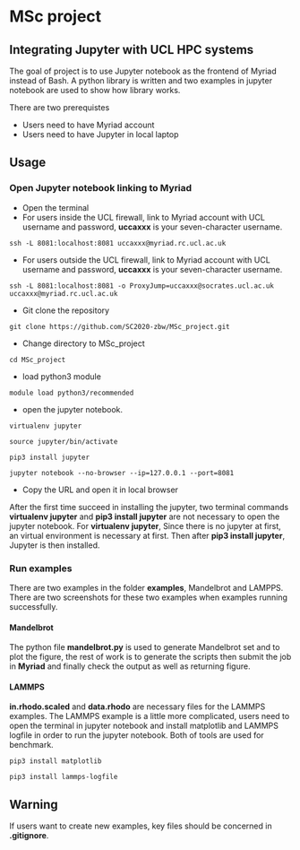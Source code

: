 # MSc project

## Integrating Jupyter with UCL HPC systems

The goal of project is to use Jupyter notebook as the frontend of Myriad instead of Bash. A python library is written and two examples in jupyter notebook are used to show how library works.

There are two prerequistes
 *  Users need to have Myriad account
 *  Users need to have Jupyter in local laptop

## Usage

### Open Jupyter notebook linking to Myriad
 * Open the terminal
 * For users inside the UCL firewall, link to Myriad account with UCL username and password, **uccaxxx** is your seven-character username.
```command
ssh -L 8081:localhost:8081 uccaxxx@myriad.rc.ucl.ac.uk
```
 * For users outside the UCL firewall, link to Myriad account with UCL username and password, **uccaxxx** is your seven-character username.
```command
ssh -L 8081:localhost:8081 -o ProxyJump=uccaxxx@socrates.ucl.ac.uk uccaxxx@myriad.rc.ucl.ac.uk
```
 * Git clone the repository
```command
git clone https://github.com/SC2020-zbw/MSc_project.git
```
 * Change directory to MSc_project
```command
cd MSc_project
```
 * load python3 module
```command
module load python3/recommended
```
 * open the jupyter notebook. 
```command
virtualenv jupyter
```
```command
source jupyter/bin/activate
```
```command
pip3 install jupyter
```
```command
jupyter notebook --no-browser --ip=127.0.0.1 --port=8081
```
 * Copy the URL and open it in local browser

After the first time succeed in installing the jupyter, two terminal commands **virtualenv jupyter** and **pip3 install jupyter** are not necessary to open the jupyter notebook. 
For **virtualenv jupyter**, Since there is no jupyter at first, an virtual environment is necessary at first. Then after **pip3 install jupyter**, Jupyter is then installed.

### Run examples

There are two examples in the folder **examples**, Mandelbrot and LAMPPS. There are two screenshots for these two examples when examples running successfully.

#### Mandelbrot

The python file **mandelbrot.py** is used to generate Mandelbrot set and to plot the figure, the rest of work is to generate the scripts then submit the job in **Myriad** and finally check the output as well as returning figure.

#### LAMMPS

**in.rhodo.scaled** and **data.rhodo** are necessary files for the LAMMPS examples. The LAMMPS example is a little more complicated, users need to open the terminal in jupyter notebook and install matplotlib and LAMMPS logfile in order to run the jupyter notebook. Both of tools are used for benchmark.
```command
pip3 install matplotlib
```
```command
pip3 install lammps-logfile
```

## Warning

If users want to create new examples, key files should be concerned in **.gitignore**.

